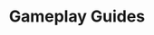 ---
layout: default
title: Gameplay Guides
nav_order: 7
has_children: true
has_toc: true
description: General Gameplay Guides
---